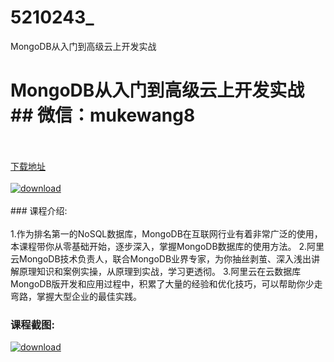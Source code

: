 # 5210243_
MongoDB从入门到高级云上开发实战
# MongoDB从入门到高级云上开发实战## 微信：mukewang8
<br/></br>[下载地址](http://www.36tz.cn/article/5210243 "下载地址")
<br/></br>[![download](http://36tz.cn/muke_img/2020_02_1-47-300x205.png "下载地址")](http://www.36tz.cn/article/5210243 "下载地址")
<br/></br>### 课程介绍:<br/></br>1.作为排名第一的NoSQL数据库，MongoDB在互联网行业有着非常广泛的使用，本课程带你从零基础开始，逐步深入，掌握MongoDB数据库的使用方法。
2.阿里云MongoDB技术负责人，联合MongoDB业界专家，为你抽丝剥茧、深入浅出讲解原理知识和案例实操，从原理到实战，学习更透彻。
3.阿里云在云数据库MongoDB版开发和应用过程中，积累了大量的经验和优化技巧，可以帮助你少走弯路，掌握大型企业的最佳实践。

### 课程截图:
[![download](http://36tz.cn/muke_img/2020_02_11-45.png "下载地址")](http://www.36tz.cn/article/5210243 "下载地址")
